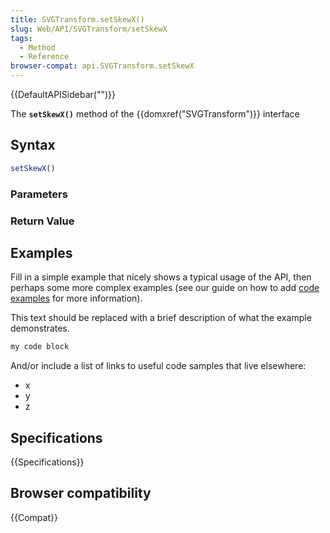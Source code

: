 ```yaml
---
title: SVGTransform.setSkewX()
slug: Web/API/SVGTransform/setSkewX
tags:
  - Method
  - Reference
browser-compat: api.SVGTransform.setSkewX
---
```

{{DefaultAPISidebar("")}}

The **`setSkewX()`** method of the {{domxref("SVGTransform")}} interface 

## Syntax

```js
setSkewX()
```

### Parameters



### Return Value



## Examples

Fill in a simple example that nicely shows a typical usage of the API, then perhaps some more complex examples (see our guide on how to add [code examples](/en-US/docs/MDN/Contribute/Structures/Code_examples) for more information).

This text should be replaced with a brief description of what the example demonstrates.

```js
my code block
```

And/or include a list of links to useful code samples that live elsewhere:

*   x
*   y
*   z

## Specifications

{{Specifications}}

## Browser compatibility

{{Compat}}

